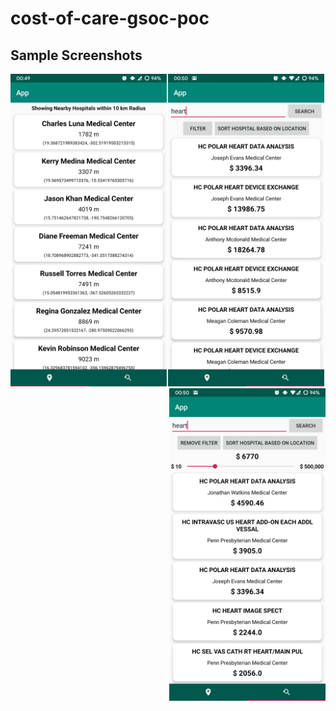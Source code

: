 # cost-of-care-gsoc-poc

## Sample Screenshots
<p align="center">
  <img align="left" src="https://github.com/jyotirmoy-paul/costs-of-care-gsoc-poc/blob/master/sample/screenshot1.png" width=250>
  <img src="https://github.com/jyotirmoy-paul/costs-of-care-gsoc-poc/blob/master/sample/screenshot2.png" width=250>
  <img align="right" src=https://github.com/jyotirmoy-paul/costs-of-care-gsoc-poc/blob/master/sample/screenshot3.png" width=250>
</p>
